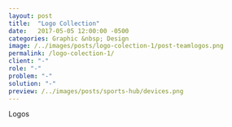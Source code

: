 ```yaml
---
layout: post
title:  "Logo Collection"
date:   2017-05-05 12:00:00 -0500
categories: Graphic &nbsp; Design
image: /../images/posts/logo-colection-1/post-teamlogos.png
permalink: /logo-colection-1/
client: "-"
role: "-"
problem: "-"
solution: "-"
preview: /../images/posts/sports-hub/devices.png
---
```

Logos

